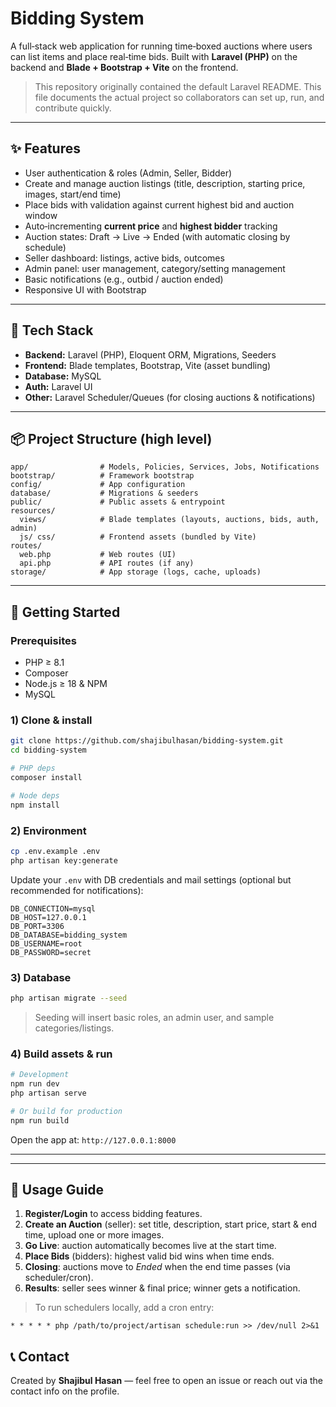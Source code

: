 # Bidding System

A full‑stack web application for running time‑boxed auctions where users can list items and place real‑time bids. Built with **Laravel (PHP)** on the backend and **Blade + Bootstrap + Vite** on the frontend.

> This repository originally contained the default Laravel README. This file documents the actual project so collaborators can set up, run, and contribute quickly.

---

## ✨ Features

* User authentication & roles (Admin, Seller, Bidder)
* Create and manage auction listings (title, description, starting price, images, start/end time)
* Place bids with validation against current highest bid and auction window
* Auto‑incrementing **current price** and **highest bidder** tracking
* Auction states: Draft → Live → Ended (with automatic closing by schedule)
* Seller dashboard: listings, active bids, outcomes
* Admin panel: user management, category/setting management
* Basic notifications (e.g., outbid / auction ended)
* Responsive UI with Bootstrap

---

## 🧰 Tech Stack

* **Backend:** Laravel (PHP), Eloquent ORM, Migrations, Seeders
* **Frontend:** Blade templates, Bootstrap, Vite (asset bundling)
* **Database:** MySQL
* **Auth:** Laravel UI
* **Other:** Laravel Scheduler/Queues (for closing auctions & notifications)

---

## 📦 Project Structure (high level)

```
app/                # Models, Policies, Services, Jobs, Notifications
bootstrap/          # Framework bootstrap
config/             # App configuration
database/           # Migrations & seeders
public/             # Public assets & entrypoint
resources/
  views/            # Blade templates (layouts, auctions, bids, auth, admin)
  js/ css/          # Frontend assets (bundled by Vite)
routes/
  web.php           # Web routes (UI)
  api.php           # API routes (if any)
storage/            # App storage (logs, cache, uploads)
```

---

## 🚀 Getting Started

### Prerequisites

* PHP ≥ 8.1
* Composer
* Node.js ≥ 18 & NPM
* MySQL

### 1) Clone & install

```bash
git clone https://github.com/shajibulhasan/bidding-system.git
cd bidding-system

# PHP deps
composer install

# Node deps
npm install
```

### 2) Environment

```bash
cp .env.example .env
php artisan key:generate
```

Update your `.env` with DB credentials and mail settings (optional but recommended for notifications):

```
DB_CONNECTION=mysql
DB_HOST=127.0.0.1
DB_PORT=3306
DB_DATABASE=bidding_system
DB_USERNAME=root
DB_PASSWORD=secret
```

### 3) Database

```bash
php artisan migrate --seed
```

> Seeding will insert basic roles, an admin user, and sample categories/listings.

### 4) Build assets & run

```bash
# Development
npm run dev
php artisan serve

# Or build for production
npm run build
```

Open the app at: `http://127.0.0.1:8000`

---


---

## 🧭 Usage Guide

1. **Register/Login** to access bidding features.
2. **Create an Auction** (seller): set title, description, start price, start & end time, upload one or more images.
3. **Go Live**: auction automatically becomes live at the start time.
4. **Place Bids** (bidders): highest valid bid wins when time ends.
5. **Closing**: auctions move to *Ended* when the end time passes (via scheduler/cron).
6. **Results**: seller sees winner & final price; winner gets a notification.

> To run schedulers locally, add a cron entry:

```
* * * * * php /path/to/project/artisan schedule:run >> /dev/null 2>&1
```

## 📞 Contact

Created by **Shajibul Hasan** — feel free to open an issue or reach out via the contact info on the profile.
